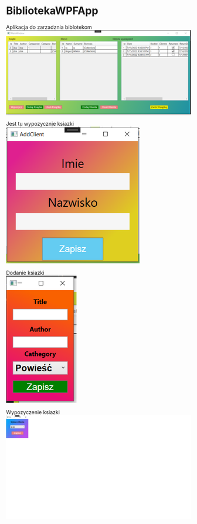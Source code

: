 # BibliotekaWPFApp
Aplikacja do zarzadznia biblotekom 
<img src="https://github.com/ChrystianCH/BibliotekaWPFApp/blob/master/BibliotekaWPFApp/Img/Bez%C2%A0tytu%C5%82u.png">

Jest tu wypozycznie ksiazki <br>
<img src="https://github.com/ChrystianCH/BibliotekaWPFApp/blob/master/BibliotekaWPFApp/Img/4.png">

Dodanie ksiazki <br>
<img src="https://github.com/ChrystianCH/BibliotekaWPFApp/blob/master/BibliotekaWPFApp/Img/3.png">

Wypozyczenie ksiazki <br>
<img src="https://github.com/ChrystianCH/BibliotekaWPFApp/blob/master/BibliotekaWPFApp/Img/2.png">
